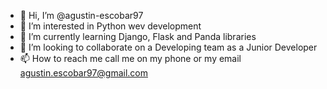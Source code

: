- 👋 Hi, I’m @agustin-escobar97
- 👀 I’m interested in Python wev development
- 🌱 I’m currently learning Django, Flask and Panda libraries
- 💞️ I’m looking to collaborate on a Developing team as a Junior Developer
- 📫 How to reach me call me on my phone or my email agustin.escobar97@gmail.com

<!---
agustin-escobar97/agustin-escobar97 is a ✨ special ✨ repository because its `README.md` (this file) appears on your GitHub profile.
You can click the Preview link to take a look at your changes.
--->
